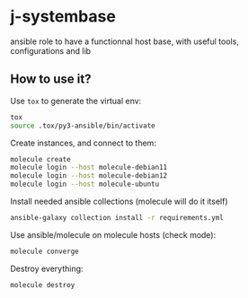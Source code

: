# j-systembase

ansible role to have a functionnal host base, with useful tools, configurations and lib

## How to use it?

Use `tox` to generate the virtual env:

```bash
tox
source .tox/py3-ansible/bin/activate
```

Create instances, and connect to them:

```bash
molecule create
molecule login --host molecule-debian11
molecule login --host molecule-debian12
molecule login --host molecule-ubuntu
```

Install needed ansible collections (molecule will do it itself)

```bash
ansible-galaxy collection install -r requirements.yml
```

Use ansible/molecule on molecule hosts (check mode):

```bash
molecule converge
```

Destroy everything:

```bash
molecule destroy
```
